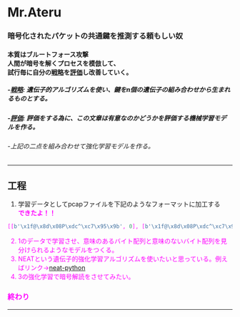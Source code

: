 # Mr.Ateru
### 暗号化されたパケットの共通鍵を推測する頼もしい奴
#### 本質はブルートフォース攻撃<br>人間が暗号を解くプロセスを模倣して、<br>試行毎に自分の<u>戦略</u>を<u>評価</u>し改善していく。
##### -<u>戦略</u>:   遺伝子的アルゴリズムを使い、鍵をn個の遺伝子の組み合わせから生まれるものとする。
##### -<u>評価</u>:   評価をする為に、この文章は有意なのかどうかを評価する機械学習モデルを作る。
###### -上記の二点を組み合わせて強化学習モデルを作る。

---
## 工程
1. 学習データとしてpcapファイルを下記のようなフォーマットに加工する<br>
<strong><font color="#ff00ff">できたよ！！</strong>
~~~python
[[b'\x1f@\x8d\x08P\xdc^\xc7\x95\x9b', 0], [b'\x1f@\x8d\x08P\xdc^\xc7\x95\x9b', 1]]
~~~
2. 1のデータで学習させ、意味のあるバイト配列と意味のないバイト配列を見分けられるようなモデルをつくる。
3. NEATという遺伝子的強化学習アルゴリズムを使いたいと思っている。例えばリンク→[neat-python](https://github.com/CodeReclaimers/neat-python)
4. 3の強化学習で暗号解読をさせてみたい。
### 終わり
---